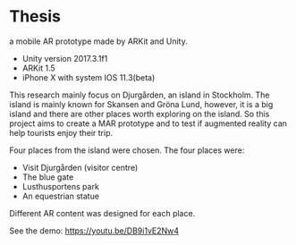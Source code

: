 # Thesis
a mobile AR prototype made by ARKit and Unity.
- Unity version 2017.3.1f1
- ARKit 1.5
- iPhone X with system IOS 11.3(beta)

This research mainly focus on Djurgården, an island in Stockholm. 
The island is mainly known for Skansen and Gröna Lund, however, it is a big island and there are other places worth exploring on the island. So this project aims to create a MAR prototype and to test if augmented reality can help tourists enjoy their trip.

Four places from the island were chosen. The four places were: 
- Visit Djurgården (visitor centre)
- The blue gate
- Lusthusportens park
- An equestrian statue 

Different AR content was designed for each place.

See the demo: https://youtu.be/DB9i1vE2Nw4
